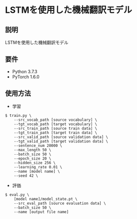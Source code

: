 # LSTMを使用した機械翻訳モデル
## 説明

LSTMを使用した機械翻訳モデル

## 要件

- Python 3.7.3
- PyTorch 1.6.0

## 使用方法

- 学習
```
$ train.py \
    --src_vocab_path [source vocabulary] \
    --tgt_vocab_path [target vocabulary] \
    --src_train_path [source train data] \
    --tgt_train_path [target train data] \
    --src_valid_path [source validation data] \
    --tgt_valid_path [target validation data] \
    --sentence_num 20000 \
    --max_length 50 \
    --batch_size 50 \
    --epoch_size 20 \
    --hidden_size 256 \
    --learning_rate 0.01 \
    --name [model name] \
    --seed 42 \
```

- 評価
```
$ eval.py \
    [model name]/model_state.pt \
    --src_eval_path [source evaluation data] \
    --batch_size 50 \
    --name [output file name]
```
